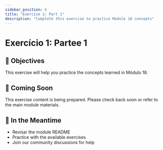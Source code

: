 ```yaml
---
sidebar_position: 6
title: "Exercise 1: Part 1"
description: "Complete this exercise to practice Module 18 concepts"
---
```


# Exercício 1: Partee 1

## 🎯 Objectives

This exercise will help you practice the concepts learned in Módulo 18.

## 📝 Coming Soon

This exercise content is being prepared. Please check back soon or refer to the main module materials.

## 🚀 In the Meantime

- Revisar the module README
- Practice with the available exercises
- Join our community discussions for help
